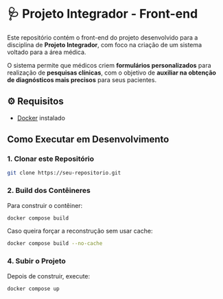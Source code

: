 # 🩺 Projeto Integrador - Front-end

Este repositório contém o front-end do projeto desenvolvido para a disciplina de **Projeto Integrador**, com foco na criação de um sistema voltado para a área médica.

O sistema permite que médicos criem **formulários personalizados** para realização de **pesquisas clínicas**, com o objetivo de **auxiliar na obtenção de diagnósticos mais precisos** para seus pacientes.

## ⚙️ Requisitos

- [Docker](https://www.docker.com/) instalado


## Como Executar em Desenvolvimento

### 1. Clonar este Repositório

```bash
git clone https://seu-repositorio.git
```


### 2. Build dos Contêineres

Para construir o contêiner:

```bash
docker compose build 
```

Caso queira forçar a reconstrução sem usar cache:

```bash
docker compose build --no-cache
```

### 4. Subir o Projeto

Depois de construir, execute:

```bash
docker compose up
```

